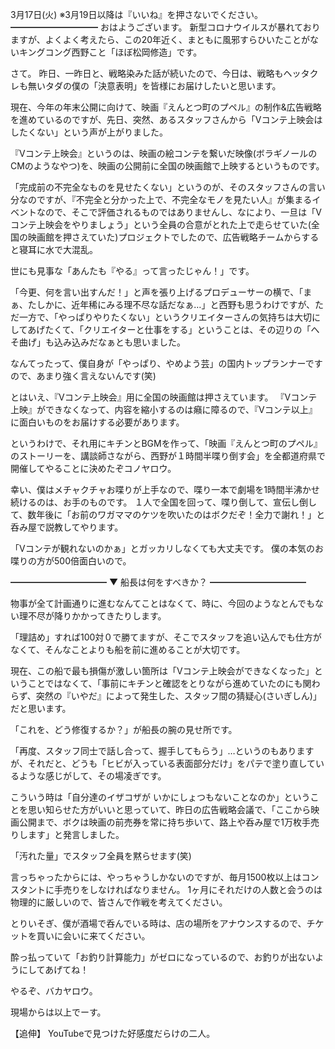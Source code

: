 3月17日(火) ※3月19日以降は『いいね』を押さないでください。
━━━━━━━━━━
おはようございます。
新型コロナウイルスが暴れておりますが、よくよく考えたら、この20年近く、まともに風邪すらひいたことがないキングコング西野こと「ほぼ松岡修造」です。

さて。
昨日、一昨日と、戦略染みた話が続いたので、今日は、戦略もヘッタクレも無いタダの僕の「決意表明」を皆様にお届けしたいと思います。

現在、今年の年末公開に向けて、映画『えんとつ町のプペル』の制作&広告戦略を進めているのですが、先日、突然、あるスタッフさんから「Vコンテ上映会はしたくない」という声が上がりました。

『Vコンテ上映会』というのは、映画の絵コンテを繋いだ映像(ボラギノールのCMのようなやつ)を、映画の公開前に全国の映画館で上映するというものです。

「完成前の不完全なものを見せたくない」というのが、そのスタッフさんの言い分なのですが、『不完全と分かった上で、不完全なモノを見たい人』が集まるイベントなので、そこで評価されるものではありませんし、なにより、一旦は「Vコンテ上映会をやりましょう」という全員の合意がとれた上で走らせていた(全国の映画館を押さえていた)プロジェクトでしたので、広告戦略チームからすると寝耳に水で大混乱。

世にも見事な「あんたも『やる』って言ったじゃん！」です。

「今更、何を言い出すんだ！」と声を張り上げるプロデューサーの横で、「まぁ、たしかに、近年稀にみる理不尽な話だなぁ…」と西野も思うわけですが、ただ一方で、「やっぱりやりたくない」というクリエイターさんの気持ちは大切にしてあげたくて、「クリエイターと仕事をする」ということは、その辺りの「へそ曲げ」も込み込みだなぁとも思いました。

なんてったって、僕自身が「やっぱり、やめよう芸」の国内トップランナーですので、あまり強く言えないんです(笑)

とはいえ、『Vコンテ上映会』用に全国の映画館は押さえています。
『Vコンテ上映』ができなくなって、内容を縮小するのは癪に障るので、『Vコンテ以上』に面白いものをお届けする必要があります。

というわけで、それ用にキチンとBGMを作って、「映画『えんとつ町のプペル』のストーリーを、講談師さながら、西野が１時間半喋り倒す会」を全都道府県で開催してやることに決めたぞコノヤロウ。

幸い、僕はメチャクチャお喋りが上手なので、喋り一本で劇場を1時間半沸かせ続けるのは、お手のものです。
１人で全国を回って、喋り倒して、宣伝し倒して、数年後に「お前のワガママのケツを吹いたのはボクだぞ！全力で謝れ！」と呑み屋で説教してやります。

「Vコンテが観れないのかぁ」とガッカリしなくても大丈夫です。
僕の本気のお喋りの方が500倍面白いので。

━━━━━━━━━━━
▼ 船長は何をすべきか？
━━━━━━━━━━━

物事が全て計画通りに進むなんてことはなくて、時に、今回のようなとんでもない理不尽が降りかかってきたりします。

「理詰め」すれば100対０で勝てますが、そこでスタッフを追い込んでも仕方がなくて、そんなことよりも船を前に進めることが大切です。

現在、この船で最も損傷が激しい箇所は「Vコンテ上映会ができなくなった」ということではなくて、「事前にキチンと確認をとりながら進めていたのにも関わらず、突然の『いやだ』によって発生した、スタッフ間の猜疑心(さいぎしん)」だと思います。

「これを、どう修復するか？」が船長の腕の見せ所です。

「再度、スタッフ同士で話し合って、握手してもらう」…というのもありますが、それだと、どうも「ヒビが入っている表面部分だけ」をパテで塗り直しているような感じがして、その場凌ぎです。

こういう時は「自分達のイザコザが いかにしょつもないことなのか」ということを思い知らせた方がいいと思っていて、昨日の広告戦略会議で、「ここから映画公開まで、ボクは映画の前売券を常に持ち歩いて、路上や呑み屋で1万枚手売りします」と発言しました。

「汚れた量」でスタッフ全員を黙らせます(笑)

言っちゃったからには、やっちゃうしかないのですが、毎月1500枚以上はコンスタントに手売りをしなければなりません。
1ヶ月にそれだけの人数と会うのは物理的に厳しいので、皆さんで作戦を考えてください。

とりいそぎ、僕が酒場で呑んでいる時は、店の場所をアナウンスするので、チケットを買いに会いに来てください。

酔っ払っていて「お釣り計算能力」がゼロになっているので、お釣りが出ないようにしてあげてね！

やるぞ、バカヤロウ。

現場からは以上でーす。

【追伸】
YouTubeで見つけた好感度だらけの二人。
